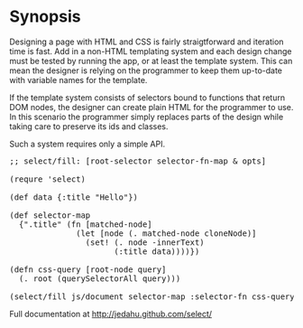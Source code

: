 # Synopsis

Designing a page with HTML and CSS is fairly straigtforward and iteration time
is fast. Add in a non-HTML templating system and each design change must be
tested by running the app, or at least the template system. This can mean the
designer is relying on the programmer to keep them up-to-date with variable
names for the template.

If the template system consists of selectors bound to functions that return DOM
nodes, the designer can create plain HTML for the programmer to use. In this
scenario the programmer simply replaces parts of the design while taking care to
preserve its ids and classes.

Such a system requires only a simple API.

<pre class='brush: clojure'>
;; select/fill: [root-selector selector-fn-map & opts]

(requre 'select)

(def data {:title "Hello"})

(def selector-map
  {".title" (fn [matched-node]
              (let [node (. matched-node cloneNode)]
                (set! (. node -innerText)
                      (:title data))))})

(defn css-query [root-node query]
  (. root (querySelectorAll query)))

(select/fill js/document selector-map :selector-fn css-query)
</pre>

Full documentation at <http://jedahu.github.com/select/>

